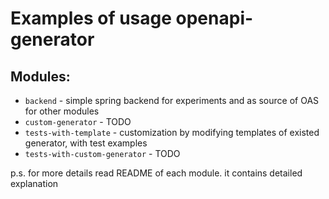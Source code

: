 # Examples of usage openapi-generator

## Modules:
+ `backend` - simple spring backend for experiments and as source of OAS for other modules
+ `custom-generator` - TODO
+ `tests-with-template` - customization by modifying templates of existed generator, with test examples
+ `tests-with-custom-generator` - TODO

p.s. for more details read README of each module. it contains detailed explanation